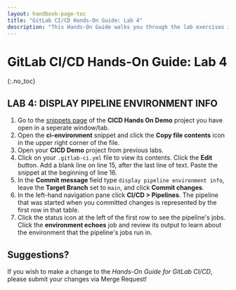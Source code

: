 ```yaml
---
layout: handbook-page-toc
title: "GitLab CI/CD Hands-On Guide: Lab 4"
description: "This Hands-On Guide walks you through the lab exercises in the GitLab CI/CD course."
---
```

# GitLab CI/CD Hands-On Guide: Lab 4
{:.no_toc}

## LAB 4: DISPLAY PIPELINE ENVIRONMENT INFO

1. Go to the [snippets page](https://ilt.gitlabtraining.cloud/professional-services-classes/gitlab-ci-cd/gitlab-cicd-hands-on-demo/-/snippets) of the **CICD Hands On Demo** project you have open in a seperate window/tab.
1. Open the **ci-environment** snippet and click the **Copy file contents** icon in the upper right corner of the file.
1. Open your **CICD Demo** project from previous labs.
1. Click on your `.gitlab-ci.yml` file to view its contents. Click the **Edit** button. Add a blank line on line 15, after the last line of text. Paste the snippet at the beginning of line 16.
1. In the **Commit message** field type `display pipeline environment info`, leave the **Target Branch** set to `main`, and click **Commit changes**.
1. In the left-hand navigation pane click **CI/CD > Pipelines**. The pipeline that was started when you committed changes is represented by the first row in that table.
1. Click the status icon at the left of the first row to see the pipeline's jobs. Click the **environment echoes** job and review its output to learn about the environment that the pipeline's jobs run in.

## Suggestions?

If you wish to make a change to the *Hands-On Guide for GitLab CI/CD*, please submit your changes via Merge Request!
